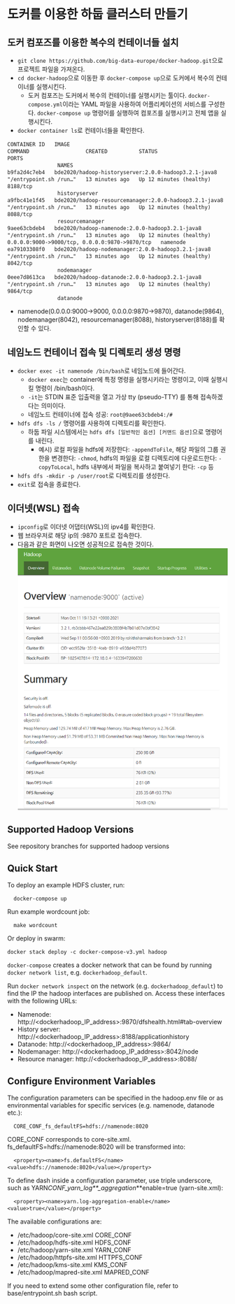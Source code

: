 # 도커를 이용한 하둡 클러스터 만들기

## 도커 컴포즈를 이용한 복수의 컨테이너들 설치

- `git clone https://github.com/big-data-europe/docker-hadoop.git`으로 프로젝트 파일을 가져온다.
- `cd docker-hadoop`으로 이동한 후 `docker-compose up`으로 도커에서 복수의 컨테이너를 실행시킨다.
  - 도커 컴포즈는 도커에서 복수의 컨테이너를 실행시키는 툴이다. `docker-compose.yml`이라는 YAML 파일을 사용하여 어플리케이션의 서비스를 구성한다. `docker-compose up` 명령어를 실행하여 컴포즈를 실행시키고 전체 앱을 실행시킨다.
- `docker container ls`로 컨테이너들을 확인한다.

```
CONTAINER ID   IMAGE                                                    COMMAND                  CREATED          STATUS                    PORTS
                NAMES
b9fa2d4c7eb4   bde2020/hadoop-historyserver:2.0.0-hadoop3.2.1-java8     "/entrypoint.sh /run…"   13 minutes ago   Up 12 minutes (healthy)   8188/tcp
                historyserver
a9fbc41e1f45   bde2020/hadoop-resourcemanager:2.0.0-hadoop3.2.1-java8   "/entrypoint.sh /run…"   13 minutes ago   Up 12 minutes (healthy)   8088/tcp
                resourcemanager
9aee63cbdeb4   bde2020/hadoop-namenode:2.0.0-hadoop3.2.1-java8          "/entrypoint.sh /run…"   13 minutes ago   Up 12 minutes (healthy)   0.0.0.0:9000->9000/tcp, 0.0.0.0:9870->9870/tcp   namenode
ea79103308f0   bde2020/hadoop-nodemanager:2.0.0-hadoop3.2.1-java8       "/entrypoint.sh /run…"   13 minutes ago   Up 12 minutes (healthy)   8042/tcp
                nodemanager
0eee7d8613ca   bde2020/hadoop-datanode:2.0.0-hadoop3.2.1-java8          "/entrypoint.sh /run…"   13 minutes ago   Up 12 minutes (healthy)   9864/tcp
                datanode
```

- namenode(0.0.0.0:9000->9000, 0.0.0.0:9870->9870), datanode(9864), nodemanager(8042), resourcemanager(8088), historyserver(8188)를 확인할 수 있다.

## 네임노드 컨테이너 접속 및 디렉토리 생성 명령

- `docker exec -it namenode /bin/bash`로 네임노드에 들어간다.
  - `docker exec`는 container에 특정 명령을 실행시키라는 명령이고, 이때 실행시킬 명령이 /bin/bash이다.
  - `-it`는 STDIN 표준 입출력을 열고 가상 tty (pseudo-TTY) 를 통해 접속하겠다는 의미이다.
  - 네임노드 컨테이너에 접속 성공: `root@9aee63cbdeb4:/#`
- `hdfs dfs -ls /` 명령어를 사용하여 디렉토리를 확인한다.
  - 하둡 파일 시스템에서는 `hdfs dfs [일반적인 옵션] [커맨드 옵션]`으로 명령어를 내린다.
    - 예시) 로컬 파일을 hdfs에 저장한다: `-appendToFile`, 해당 파일의 그룹 권한을 변경한다: `-chmod`, hdfs의 파일을 로컬 디렉토리에 다운로드한다: `-copyToLocal`, hdfs 내부에서 파일을 복사하고 붙여넣기 한다: `-cp` 등
- `hdfs dfs -mkdir -p /user/root`로 디렉토리를 생성한다.
- `exit`로 접속을 종료한다.

## 이더넷(WSL) 접속

- `ipconfig`로 이더넷 어댑터(WSL)의 ipv4를 확인한다.
- 웹 브라우저로 해당 ip의 :9870 포트로 접속한다.
- 다음과 같은 화면이 나오면 성공적으로 접속한 것이다.
  ![name_node](./img/name_node.png)

## Supported Hadoop Versions

See repository branches for supported hadoop versions

## Quick Start

To deploy an example HDFS cluster, run:

```
  docker-compose up
```

Run example wordcount job:

```
  make wordcount
```

Or deploy in swarm:

```
docker stack deploy -c docker-compose-v3.yml hadoop
```

`docker-compose` creates a docker network that can be found by running `docker network list`, e.g. `dockerhadoop_default`.

Run `docker network inspect` on the network (e.g. `dockerhadoop_default`) to find the IP the hadoop interfaces are published on. Access these interfaces with the following URLs:

- Namenode: http://<dockerhadoop_IP_address>:9870/dfshealth.html#tab-overview
- History server: http://<dockerhadoop_IP_address>:8188/applicationhistory
- Datanode: http://<dockerhadoop_IP_address>:9864/
- Nodemanager: http://<dockerhadoop_IP_address>:8042/node
- Resource manager: http://<dockerhadoop_IP_address>:8088/

## Configure Environment Variables

The configuration parameters can be specified in the hadoop.env file or as environmental variables for specific services (e.g. namenode, datanode etc.):

```
  CORE_CONF_fs_defaultFS=hdfs://namenode:8020
```

CORE_CONF corresponds to core-site.xml. fs_defaultFS=hdfs://namenode:8020 will be transformed into:

```
  <property><name>fs.defaultFS</name><value>hdfs://namenode:8020</value></property>
```

To define dash inside a configuration parameter, use triple underscore, such as YARN*CONF_yarn_log\*\*\_aggregation*\*\*enable=true (yarn-site.xml):

```
  <property><name>yarn.log-aggregation-enable</name><value>true</value></property>
```

The available configurations are:

- /etc/hadoop/core-site.xml CORE_CONF
- /etc/hadoop/hdfs-site.xml HDFS_CONF
- /etc/hadoop/yarn-site.xml YARN_CONF
- /etc/hadoop/httpfs-site.xml HTTPFS_CONF
- /etc/hadoop/kms-site.xml KMS_CONF
- /etc/hadoop/mapred-site.xml MAPRED_CONF

If you need to extend some other configuration file, refer to base/entrypoint.sh bash script.
